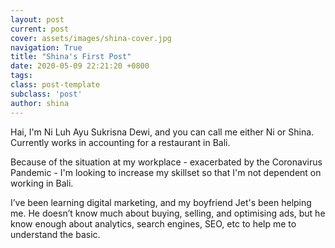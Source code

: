 ```yaml
---
layout: post
current: post
cover: assets/images/shina-cover.jpg
navigation: True
title: "Shina's First Post"
date: 2020-05-09 22:21:20 +0800
tags:
class: post-template
subclass: 'post'
author: shina
---
```

Hai, I'm Ni Luh Ayu Sukrisna Dewi, and you can call me either Ni or Shina. Currently works in accounting for a restaurant in Bali.

Because of the situation at my workplace - exacerbated by the Coronavirus Pandemic - I'm looking to increase my skillset so that I'm not dependent on working in Bali.

I’ve been learning digital marketing, and my boyfriend Jet's been helping me. He doesn’t know much about buying, selling, and optimising ads, but he know enough about analytics, search engines, SEO, etc to help me to understand the basic.